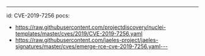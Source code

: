 ---
id: CVE-2019-7256
pocs:
  - https://raw.githubusercontent.com/projectdiscovery/nuclei-templates/master/cves/2019/CVE-2019-7256.yaml
  - https://raw.githubusercontent.com/jaeles-project/jaeles-signatures/master/cves/emerge-rce-cve-2019-7256.yaml---
